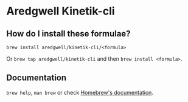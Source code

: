 # Aredgwell Kinetik-cli

## How do I install these formulae?

`brew install aredgwell/kinetik-cli/<formula>`

Or `brew tap aredgwell/kinetik-cli` and then `brew install <formula>`.

## Documentation

`brew help`, `man brew` or check [Homebrew's documentation](https://docs.brew.sh).
